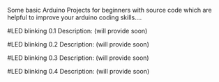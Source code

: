 Some basic Arduino Projects for beginners with source code which are helpful to improve  your arduino coding skills....

#LED blinking 0.1 Description: (will provide soon)

#LED blinking 0.2 Description: (will provide soon)

#LED blinking 0.3 Description: (will provide soon)

#LED blinking 0.4 Description: (will provide soon)

